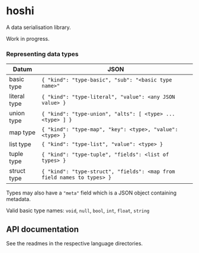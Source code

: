 # hoshi
A data serialisation library.

Work in progress.

### Representing data types

| Datum           | JSON                              |
| --------------- | --------------------------------- |
| basic type      | `{ "kind": "type-basic", "sub": "<basic type name>"` |
| literal type    | `{ "kind": "type-literal", "value": <any JSON value> }` |
| union type      | `{ "kind": "type-union", "alts": [ <type> ... <type> ] }` |
| map type        | `{ "kind": "type-map", "key": <type>, "value": <type> }` |
| list type       | `{ "kind": "type-list", "value": <type> }` |
| tuple type      | `{ "kind": "type-tuple", "fields": <list of types> }` |
| struct type     | `{ "kind": "type-struct", "fields": <map from field names to types> }` |

Types may also have a `"meta"` field which is a JSON object containing
metadata.

Valid basic type names: `void`, `null`, `bool`, `int`, `float`, `string`

## API documentation

See the readmes in the respective language directories.
